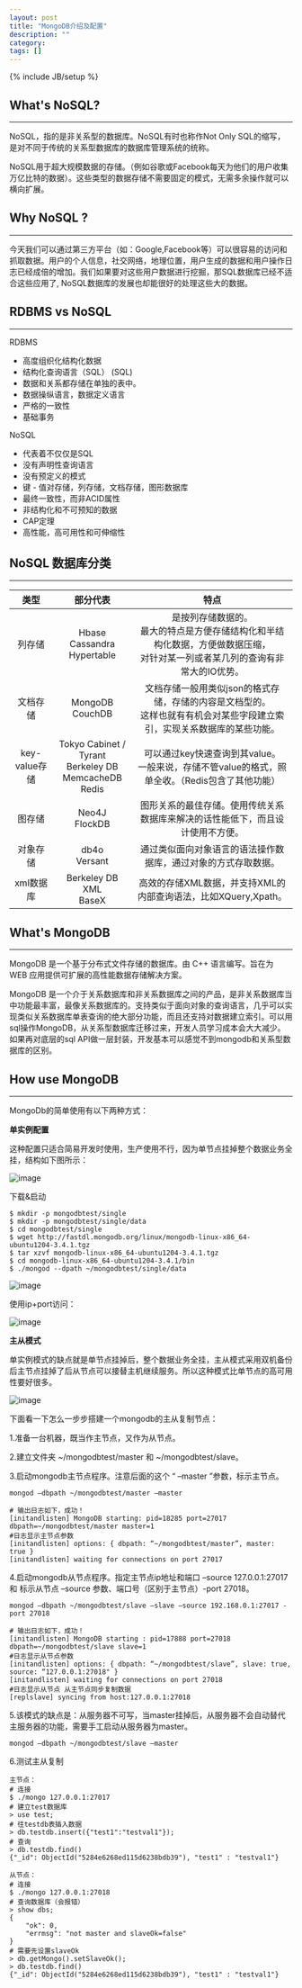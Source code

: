 ```yaml
---
layout: post
title: "MongoDB介绍及配置"
description: ""
category: 
tags: []
---
```

{% include JB/setup %}

## What's NoSQL?

------------

NoSQL，指的是非关系型的数据库。NoSQL有时也称作Not Only SQL的缩写，是对不同于传统的关系型数据库的数据库管理系统的统称。

NoSQL用于超大规模数据的存储。（例如谷歌或Facebook每天为他们的用户收集万亿比特的数据）。这些类型的数据存储不需要固定的模式，无需多余操作就可以横向扩展。

## Why NoSQL ?

-------------

今天我们可以通过第三方平台（如：Google,Facebook等）可以很容易的访问和抓取数据。用户的个人信息，社交网络，地理位置，用户生成的数据和用户操作日志已经成倍的增加。我们如果要对这些用户数据进行挖掘，那SQL数据库已经不适合这些应用了, NoSQL数据库的发展也却能很好的处理这些大的数据。

## RDBMS vs NoSQL

-------------

RDBMS 

- 高度组织化结构化数据 
- 结构化查询语言（SQL） (SQL) 
- 数据和关系都存储在单独的表中。 
- 数据操纵语言，数据定义语言 
- 严格的一致性
- 基础事务

NoSQL 

- 代表着不仅仅是SQL
- 没有声明性查询语言
- 没有预定义的模式
- 键 - 值对存储，列存储，文档存储，图形数据库
- 最终一致性，而非ACID属性
- 非结构化和不可预知的数据
- CAP定理 
- 高性能，高可用性和可伸缩性

## NoSQL 数据库分类

------------

|类型|部分代表|特点|
|:---------:|:------:|:-------:|
|列存储|Hbase<br>Cassandra<br>Hypertable|是按列存储数据的。<br>最大的特点是方便存储结构化和半结构化数据，方便做数据压缩，<br>对针对某一列或者某几列的查询有非常大的IO优势。|
|文档存储|MongoDB<br>CouchDB|文档存储一般用类似json的格式存储，存储的内容是文档型的。<br>这样也就有有机会对某些字段建立索引，实现关系数据库的某些功能。|
|key-value存储|Tokyo Cabinet / Tyrant<br>Berkeley DB<br>MemcacheDB<br>Redis|可以通过key快速查询到其value。<br>一般来说，存储不管value的格式，照单全收。（Redis包含了其他功能）|
|图存储|Neo4J<br>FlockDB|图形关系的最佳存储。使用传统关系数据库来解决的话性能低下，而且设计使用不方便。|
|对象存储|db4o<br>Versant|通过类似面向对象语言的语法操作数据库，通过对象的方式存取数据。|
|xml数据库|Berkeley DB XML<br>BaseX|高效的存储XML数据，并支持XML的内部查询语法，比如XQuery,Xpath。|


## What's MongoDB

----------

MongoDB 是一个基于分布式文件存储的数据库。由 C++ 语言编写。旨在为 WEB 应用提供可扩展的高性能数据存储解决方案。

MongoDB 是一个介于关系数据库和非关系数据库之间的产品，是非关系数据库当中功能最丰富，最像关系数据库的。支持类似于面向对象的查询语言，几乎可以实现类似关系数据库单表查询的绝大部分功能，而且还支持对数据建立索引。可以用sql操作MongoDB，从关系型数据库迁移过来，开发人员学习成本会大大减少。如果再对底层的sql API做一层封装，开发基本可以感觉不到mongodb和关系型数据库的区别。


## How use MongoDB

---------

MongoDb的简单使用有以下两种方式：

**单实例配置**

这种配置只适合简易开发时使用，生产使用不行，因为单节点挂掉整个数据业务全挂，结构如下图所示：

![image](https://raw.githubusercontent.com/yuzujin/yuzujin.github.com/master/_images/mongo1.jpg)

下载&启动

	$ mkdir -p mongodbtest/single 
	$ mkdir -p mongodbtest/single/data
	$ cd mongodbtest/single
	$ wget http://fastdl.mongodb.org/linux/mongodb-linux-x86_64-ubuntu1204-3.4.1.tgz
	$ tar xzvf mongodb-linux-x86_64-ubuntu1204-3.4.1.tgz
	$ cd mongodb-linux-x86_64-ubuntu1204-3.4.1/bin
	$ ./mongod --dpath ~/mongodbtest/single/data
	
![image](https://raw.githubusercontent.com/yuzujin/yuzujin.github.com/master/_images/mongo2.png)

使用ip+port访问：

![image](https://raw.githubusercontent.com/yuzujin/yuzujin.github.com/master/_images/mongo3.png)

**主从模式**

单实例模式的缺点就是单节点挂掉后，整个数据业务全挂，主从模式采用双机备份后主节点挂掉了后从节点可以接替主机继续服务。所以这种模式比单节点的高可用性要好很多。


![image](https://raw.githubusercontent.com/yuzujin/yuzujin.github.com/master/_images/mongo4.jpg)
	
下面看一下怎么一步步搭建一个mongodb的主从复制节点：

1.准备一台机器，既当作主节点，又作为从节点。

2.建立文件夹 ~/mongodbtest/master 和 ~/mongodbtest/slave。

3.启动mongodb主节点程序。注意后面的这个 “ –master ”参数，标示主节点。

    mongod –dbpath ~/mongodbtest/master –master

	# 输出日志如下，成功！
	[initandlisten] MongoDB starting: pid=18285 port=27017 dbpath=~/mongodbtest/master master=1
	#日志显示主节点参数
	[initandlisten] options: { dbpath: “~/mongodbtest/master”, master: true }
	[initandlisten] waiting for connections on port 27017

4.启动mongodb从节点程序。指定主节点ip地址和端口 –source 127.0.0.1:27017 和 标示从节点 –source 参数、端口号（区别于主节点）-port 27018。

	mongod –dbpath ~/mongodbtest/slave –slave –source 192.168.0.1:27017 -port 27018

	# 输出日志如下，成功！
	[initandlisten] MongoDB starting : pid=17888 port=27018 dbpath=~/mongodbtest/slave slave=1
	#日志显示从节点参数
	[initandlisten] options: { dbpath: “~/mongodbtest/slave”, slave: true, source: “127.0.0.1:27018" }
	[initandlisten] waiting for connections on port 27018
	#日志显示从节点 从主节点同步复制数据
	[replslave] syncing from host:127.0.0.1:27018

5.该模式的缺点是：从服务器不可写，当master挂掉后，从服务器不会自动替代主服务器的功能，需要手工启动从服务器为master。
	
	mongod –dbpath ~/mongodbtest/slave –master
	
6.测试主从复制

	主节点：
	# 连接
	$ ./mongo 127.0.0.1:27017
	# 建立test数据库
	> use test;
	# 往testdb表插入数据
	> db.testdb.insert({"test1":"testval1"});
	# 查询
	> db.testdb.find()
	{"_id": ObjectId("5284e6268ed115d6238bdb39"), "test1" : "testval1"}
		
	从节点：
	# 连接
	$ ./mongo 127.0.0.1:27018
	# 查询数据库（会报错）
	> show dbs;
	{ 
		"ok": 0,
		"errmsg": "not master and slaveOk=false"
	}
	# 需要先设置slaveOk
	> db.getMongo().setSlaveOk();
	> db.testdb.find()
	{"_id": ObjectId("5284e6268ed115d6238bdb39"), "test1" : "testval1"}